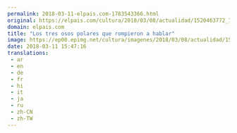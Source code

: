 ```yaml
---
permalink: 2018-03-11-elpais.com-1783543366.html
original: https://elpais.com/cultura/2018/03/08/actualidad/1520463772_784681.html#?ref=rss&format=simple&link=link
domain: elpais.com
title: "Los tres osos polares que rompieron a hablar"
image: https://ep00.epimg.net/cultura/imagenes/2018/03/08/actualidad/1520463772_784681_1520781534_rrss_normal.jpg
date: 2018-03-11 15:47:16
translations: 
 - ar
 - en
 - de
 - fr
 - hi
 - it
 - ja
 - ru
 - zh-CN
 - zh-TW
---
```


